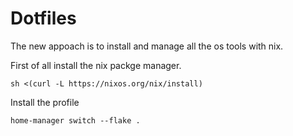 # Dotfiles

The new appoach is to install and manage all the os tools with nix. 


First of all install the nix packge manager.


```shell
sh <(curl -L https://nixos.org/nix/install)
```

Install the profile 

```shell
home-manager switch --flake .
```


